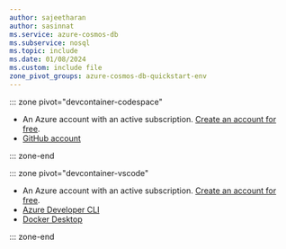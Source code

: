 ```yaml
---
author: sajeetharan
author: sasinnat
ms.service: azure-cosmos-db
ms.subservice: nosql
ms.topic: include
ms.date: 01/08/2024
ms.custom: include file
zone_pivot_groups: azure-cosmos-db-quickstart-env
---
```


::: zone pivot="devcontainer-codespace"

- An Azure account with an active subscription. [Create an account for free](https://azure.microsoft.com/free/?WT.mc_id=A261C142F).
- [GitHub account](https://docs.github.com//get-started/quickstart/creating-an-account-on-github)

::: zone-end

::: zone pivot="devcontainer-vscode"

- An Azure account with an active subscription. [Create an account for free](https://azure.microsoft.com/free/?WT.mc_id=A261C142F).
- [Azure Developer CLI](/azure/developer/azure-developer-cli/install-azd)
- [Docker Desktop](https://www.docker.com/products/docker-desktop/)

::: zone-end
